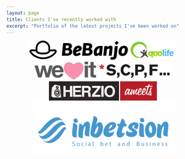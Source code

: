 ```yaml
---
layout: page
title: Clients I've recently worked with
excerpt: "Portfolio of the latest projects I've been worked on"
---
```


<div style="text-align: center">
  <a href="http://bebanjo.com"><img class="portfolio" src="/images/portfolio/bebanjo_50.png" /></a>
  <a href="http://qoolife.com"><img class="portfolio" src="/images/portfolio/qoolife_50.png" /></a>
  <a href="http://weheartit.com"><img class="portfolio" src="/images/portfolio/weheartit_50.png" /></a>
  <a href="http://scpf.com"><img class="portfolio" src="/images/portfolio/scpf_50.png" /></a>
  <a href="https://www.linkedin.com/company/herzio-technologies-s.l."><img class="portfolio" src="/images/portfolio/herzio_50.png" /></a>
  <a href="https://www.linkedin.com/company/ameets"><img class="portfolio" src="/images/portfolio/ameets_50.png" /></a>
  <a href="https://inbetsion.com"><img class="portfolio" src="/images/portfolio/inbetsion.png" /></a>
</div>
